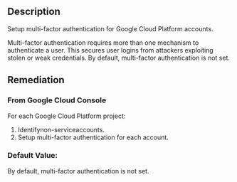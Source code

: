 ## Description

Setup multi-factor authentication for Google Cloud Platform accounts.

Multi-factor authentication requires more than one mechanism to authenticate a user. This secures user logins from attackers exploiting stolen or weak credentials. By default, multi-factor authentication is not set.

## Remediation

### From Google Cloud Console

For each Google Cloud Platform project:

  1. Identifynon-serviceaccounts.
  2. Setup multi-factor authentication for each account.

### Default Value:

By default, multi-factor authentication is not set.